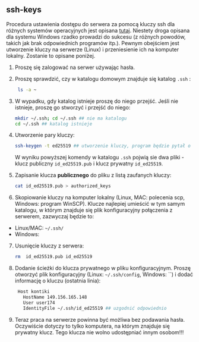 ## ssh-keys  
Procedura ustawienia dostępu do serwera za pomocą kluczy ssh dla różnych systemów operacyjnych jest opisana [tutaj](https://code.visualstudio.com/docs/remote/troubleshooting#_configuring-key-based-authentication). Niestety droga opisana dla systemu Windows rzadko prowadzi do sukcesu (z różnych powodów, takich jak brak odpowiednich programów itp.). Pewnym obejściem jest utworzenie kluczy na serwerze (Linux) i przeniesienie ich na komputer lokalny. Zostanie to opisane poniżej.   

1) Proszę się zalogować na serwer używając hasła.
2) Proszę sprawdzić, czy w katalogu domowym znajduje się katalog `.ssh` :  
   ```bash
    ls -a ~
	```  
3) W wypadku, gdy katalog istnieje proszę do niego przejść. Jeśli nie istnieje, proszę go stworzyć i przejść do niego:  
   ```bash
   mkdir ~/.ssh; cd ~/.ssh ## nie ma katalogu
   cd ~/.ssh ## katalog istnieje
   ```
4) Utworzenie pary kluczy:
   ```bash
   ssh-keygen -t ed25519 ## utworzenie kluczy, program będzie pytał o hasło - nic nie podawać, zatwiedzić Enter
   ```
   W wyniku powyższej komendy w katalogu `.ssh` pojwią sie dwa pliki -  klucz publiczny `id_ed25519.pub` i klucz prywatny `id_ed25519`.

5) Zapisanie klucza **publicznego** do pliku z listą zaufanych kluczy:
   ```bash
   cat id_ed25519.pub > authorized_keys   
   ```
6) Skopiowanie kluczy na komputer lokalny (Linux, MAC: polecenia scp, Windows: program WinSCP). Klucze najlepiej umieścić w tym samym katalogu, w którym znajduje się plik konfiguracyjny połączenia z serwerem, zazwyczaj będzie to:  
  - Linux/MAC:  `~/.ssh/`  
  - Windows:  

7) Usunięcie kluczy z serwera: 
   ```bash
   rm  id_ed25519.pub id_ed25519
   ```
8) Dodanie ścieżki do klucza prywatnego w pliku konfiguracyjnym. 
  Proszę otworzyć plik konfiguracyjny (Linux: `~/.ssh/config`, Windows: ``) i dodać informację o kluczu (ostatnia linia):
   ```bash
    Host kontiki
      HostName 149.156.165.148
      User user174
	  IdentityFile ~/.ssh/id_ed25519 ## uzgodnić odpowiednio
	```  

9) Teraz praca na serwerze powinna być możliwa bez podawania hasła. Oczywiście dotyczy to tylko komputera, na którym znajduje się prywatny klucz. Tego klucza nie wolno udostępniać innym osobom!!!  







